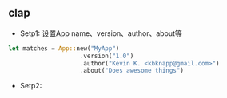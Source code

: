 ## clap


* Setp1: 设置App name、version、author、about等

```rust
let matches = App::new("MyApp")
                    .version("1.0")
                    .author("Kevin K. <kbknapp@gmail.com>")
                    .about("Does awesome things")
```

* Setp2: